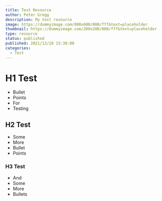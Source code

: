 ```yaml
---
title: Test Resource
author: Peter Gregg
description: My test resource
image: https://dummyimage.com/800x600/000/fff&text=placeholder
thumbnail: https://dummyimage.com/200x200/000/fff&text=placeholder
type: resource
status: published
published: 2021/12/28 15:30:00
categories: 
  - Test
---
```


# H1 Test
- Bullet
- Points
- For
- Testing

## H2 Test
- Some
- More
- Bullet
- Points

### H3 Test
- And
- Some
- More
- Bullets

